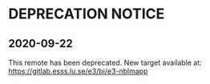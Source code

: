 # DEPRECATION NOTICE

## 2020-09-22

This remote has been deprecated. New target available at: https://gitlab.esss.lu.se/e3/bi/e3-nblmapp

